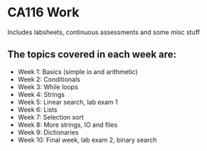 # CA116 Work

Includes labsheets, continuous assessments and some misc stuff

## The topics covered in each week are:

-   Week 1: Basics (simple io and arithmetic)
-   Week 2: Conditionals
-   Week 3: While loops
-   Week 4: Strings
-   Week 5: Linear search, lab exam 1
-   Week 6: Lists
-   Week 7: Selection sort
-   Week 8: More strings, IO and files
-   Week 9: Dictionaries
-   Week 10: Final week, lab exam 2, binary search
